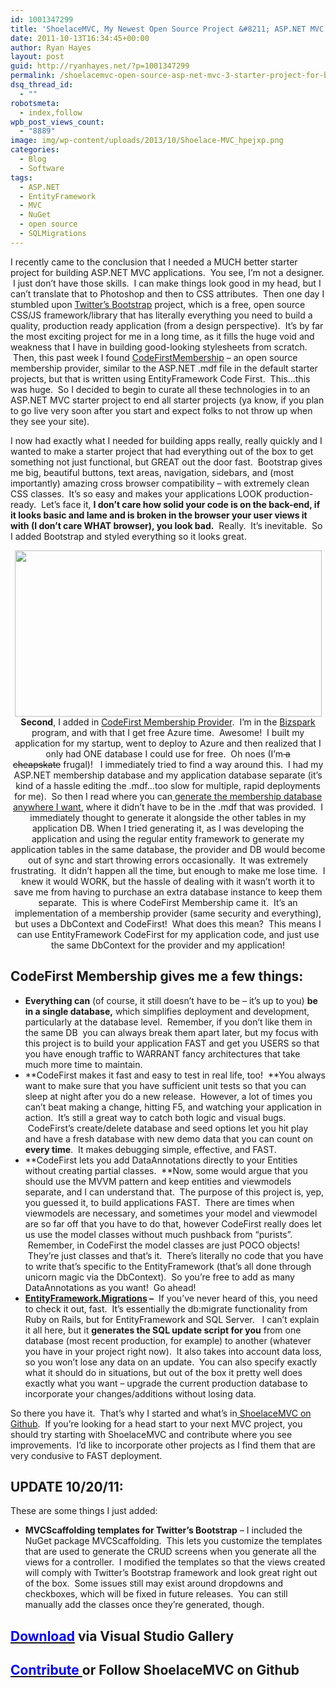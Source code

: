 ```yaml
---
id: 1001347299
title: 'ShoelaceMVC, My Newest Open Source Project &#8211; ASP.NET MVC 3 Starter Project for Building Fast AND Production Quality Webapps.'
date: 2011-10-13T16:34:45+00:00
author: Ryan Hayes
layout: post
guid: http://ryanhayes.net/?p=1001347299
permalink: /shoelacemvc-open-source-asp-net-mvc-3-starter-project-for-build/
dsq_thread_id:
  - ""
robotsmeta:
  - index,follow
wpb_post_views_count:
  - "8889"
image: img/wp-content/uploads/2013/10/Shoelace-MVC_hpejxp.png
categories:
  - Blog
  - Software
tags:
  - ASP.NET
  - EntityFramework
  - MVC
  - NuGet
  - open source
  - SQLMigrations
---
```

I recently came to the conclusion that I needed a MUCH better starter project for building ASP.NET MVC applications.  You see, I&#8217;m not a designer.  I just don&#8217;t have those skills.  I can make things look good in my head, but I can&#8217;t translate that to Photoshop and then to CSS attributes.  Then one day I stumbled upon [Twitter&#8217;s Bootstrap](http://twitter.github.com/bootstrap/) project, which is a free, open source CSS/JS framework/library that has literally everything you need to build a quality, production ready application (from a design perspective).  It&#8217;s by far the most exciting project for me in a long time, as it fills the huge void and weakness that I have in building good-looking stylesheets from scratch.  Then, this past week I found [CodeFirstMembership](http://codefirstmembership.codeplex.com/) &#8211; an open source membership provider, similar to the ASP.NET .mdf file in the default starter projects, but that is written using EntityFramework Code First.  This&#8230;this was huge.  So I decided to begin to curate all these technologies in to an ASP.NET MVC starter project to end all starter projects (ya know, if you plan to go live very soon after you start and expect folks to not throw up when they see your site).

<!--more-->

I now had exactly what I needed for building apps really, really quickly and I wanted to make a starter project that had everything out of the box to get something not just functional, but GREAT out the door fast.  Bootstrap gives me big, beautiful buttons, text areas, navigation, sidebars, and (most importantly) amazing cross browser compatibility &#8211; with extremely clean CSS classes.  It&#8217;s so easy and makes your applications LOOK production-ready.  Let&#8217;s face it, **I don&#8217;t care how solid your code is on the back-end, if it looks basic and lame and is broken in the browser your user views it with (I don&#8217;t care WHAT browser), you look bad.**  Really.  It&#8217;s inevitable.  So I added Bootstrap and styled everything so it looks great.

<p style="text-align: center;">
  <a href="http://beta.ryanhayes.netimg/wp-content/uploads/2011/10/Shoelace-MVC.png"><img class="size-large wp-image-1001347301 aligncenter" title="Shoelace-MVC" src="http://res.cloudinary.com/ryanhayes-net/image/upload/h_1024,w_1889/v1382116582/Shoelace-MVC_hpejxp.png" alt="" width="491" height="266" /></a><strong>Second</strong>, I added in <a href="http://codefirstmembership.codeplex.com/">CodeFirst Membership Provider</a>.  I&#8217;m in the <a href="http://www.microsoft.com/bizspark/Default.aspx">Bizspark </a>program, and with that I get free Azure time.  Awesome!  I built my application for my startup, went to deploy to Azure and then realized that I only had ONE database I could use for free.  Oh noes (I&#8217;m<del> a cheapskate</del> frugal)!   I immediately tried to find a way around this.  I had my ASP.NET membership database and my application database separate (it&#8217;s kind of a hassle editing the .mdf&#8230;too slow for multiple, rapid deployments for me).  So then I read where you can<a href="http://weblogs.asp.net/sukumarraju/archive/2009/10/02/installing-asp-net-membership-services-database-in-sql-server-expreess.aspx"> generate the membership database anywhere I want</a>, where it didn&#8217;t have to be in the .mdf that was provided.  I immediately thought to generate it alongside the other tables in my application DB. When I tried generating it, as I was developing the application and using the regular entity framework to generate my application tables in the same database, the provider and DB would become out of sync and start throwing errors occasionally.  It was extremely frustrating.  It didn&#8217;t happen all the time, but enough to make me lose time.  I knew it would WORK, but the hassle of dealing with it wasn&#8217;t worth it to save me from having to purchase an extra database instance to keep them separate.  This is where CodeFirst Membership came it.  It&#8217;s an implementation of a membership provider (same security and everything), but uses a DbContext and CodeFirst!  What does this mean?  This means I can use EntityFramework CodeFirst for my application code, and just use the same DbContext for the provider and my application!
</p>

## CodeFirst Membership gives me a few things:

  * **Everything can** (of course, it still doesn&#8217;t have to be &#8211; it&#8217;s up to you) **be in a single database,** which simplifies deployment and development, particularly at the database level.  Remember, if you don&#8217;t like them in the same DB  you can always break them apart later, but my focus with this project is to build your application FAST and get you USERS so that you have enough traffic to WARRANT fancy architectures that take much more time to maintain.
  * **CodeFirst makes it fast and easy to test in real life, too!  **You always want to make sure that you have sufficient unit tests so that you can sleep at night after you do a new release.  However, a lot of times you can&#8217;t beat making a change, hitting F5, and watching your application in action.  It&#8217;s still a great way to catch both logic and visual bugs.  CodeFirst&#8217;s create/delete database and seed options let you hit play and have a fresh database with new demo data that you can count on **every time**.  It makes debugging simple, effective, and FAST.
  * **CodeFirst lets you add DataAnnotations directly to your Entities without creating partial classes.  **Now, some would argue that you should use the MVVM pattern and keep entities and viewmodels separate, and I can understand that.  The purpose of this project is, yep, you guessed it, to build applications FAST.  There are times when viewmodels are necessary, and sometimes your model and viewmodel are so far off that you have to do that, however CodeFirst really does let us use the model classes without much pushback from &#8220;purists&#8221;.  Remember, in CodeFirst the model classes are just POCO objects!  They&#8217;re just classes and that&#8217;s it.  There&#8217;s literally no code that you have to write that&#8217;s specific to the EntityFramework (that&#8217;s all done through unicorn magic via the DbContext).  So you&#8217;re free to add as many DataAnnotations as you want!  Go ahead!
  * **[EntityFramework.Migrations](http://nuget.org/list/packages/entityframework.migrations) &#8211;**  If you&#8217;ve never heard of this, you need to check it out, fast.  It&#8217;s essentially the db:migrate functionality from Ruby on Rails, but for EntityFramework and SQL Server.   I can&#8217;t explain it all here, but it **generates the SQL update script for you** from one database (most recent production, for example) to another (whatever you have in your project right now).  It also takes into account data loss, so you won&#8217;t lose any data on an update.  You can also specify exactly what it should do in situations, but out of the box it pretty well does exactly what you want &#8211; upgrade the current production database to incorporate your changes/additions without losing data.

<div>
  So there you have it.  That&#8217;s why I started and what&#8217;s in<a href="https://github.com/RyannosaurusRex/Shoelace-MVC"> ShoelaceMVC on Github</a>.  If you&#8217;re looking for a head start to your next MVC project, you should try starting with ShoelaceMVC and contribute where you see improvements.  I&#8217;d like to incorporate other projects as I find them that are very condusive to FAST deployment.
</div>

## **UPDATE 10/20/11:**

These are some things I just added:

  * **MVCScaffolding templates for Twitter&#8217;s Bootstrap** &#8211; I included the NuGet package MVCScaffolding.  This lets you customize the templates that are used to generate the CRUD screens when you generate all the views for a controller.  I modified the templates so that the views created will comply with Twitter&#8217;s Bootstrap framework and look great right out of the box.  Some issues still may exist around dropdowns and checkboxes, which will be fixed in future releases.  You can still manually add the classes once they&#8217;re generated, though.

## <span style="color: #0000ff;"><a href="http://visualstudiogallery.msdn.microsoft.com/f94ba670-d5db-4b91-9a8f-6c53023c2c18"><span style="color: #0000ff;">Download</span></a> </span>via Visual Studio Gallery

## <span style="color: #0000ff;"><a href="https://github.com/RyannosaurusRex/Shoelace-MVC"><span style="color: #0000ff;">Contribute </span></a></span>or Follow ShoelaceMVC on Github